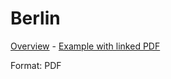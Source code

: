 # Berlin

[Overview](https://www.berlin.de/rbmskzl/politik/bundesangelegenheiten/aktuelles/) - [Example with linked PDF](https://www.berlin.de/rbmskzl/politik/bundesangelegenheiten/aktuelles/artikel.472757.php)

Format: PDF
